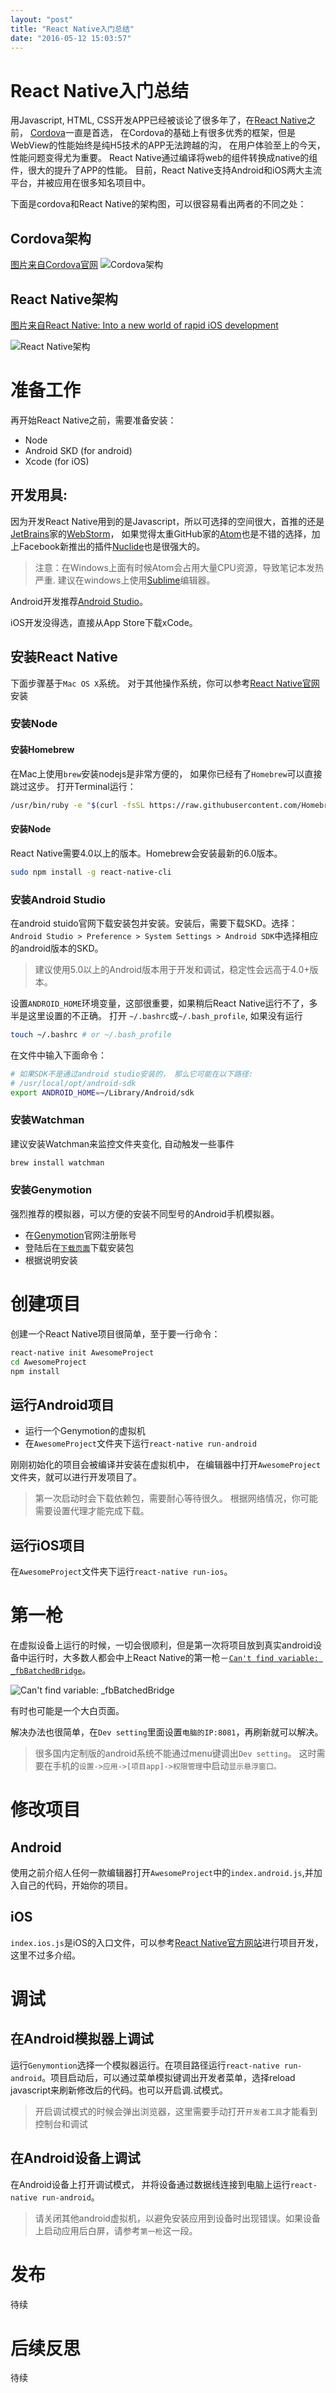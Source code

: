 ```yaml
---
layout: "post"
title: "React Native入门总结"
date: "2016-05-12 15:03:57"
---
```


React Native入门总结
====
用Javascript, HTML, CSS开发APP已经被谈论了很多年了，在[React Native](https://facebook.github.io/react-native/)之前， [Cordova](https://cordova.apache.org/)一直是首选， 在Cordova的基础上有很多优秀的框架，但是WebView的性能始终是纯H5技术的APP无法跨越的沟， 在用户体验至上的今天，性能问题变得尤为重要。 React Native通过编译将web的组件转换成native的组件，很大的提升了APP的性能。 目前，React Native支持Android和iOS两大主流平台，并被应用在很多知名项目中。

下面是cordova和React Native的架构图，可以很容易看出两者的不同之处：

## Cordova架构
[图片来自Cordova官网](https://cordova.apache.org/docs/en/latest/guide/overview/index.html)
![Cordova架构](https://cordova.apache.org/static/img/guide/cordovaapparchitecture.png)

## React Native架构
[图片来自React Native: Into a new world of rapid iOS development](http://www.ibm.com/developerworks/library/mo-bluemix-react-native-ios8/)

![React Native架构](http://www.ibm.com/developerworks/library/mo-bluemix-react-native-ios8/Figure1.png)

# 准备工作
再开始React Native之前，需要准备安装：
 - Node
 - Android SKD (for android)
 - Xcode (for iOS)

## 开发用具:
因为开发React Native用到的是Javascript，所以可选择的空间很大，首推的还是[JetBrains](https://www.jetbrains.com/webstorm/)家的[WebStorm](https://www.jetbrains.com/webstorm/)， 如果觉得太重GitHub家的[Atom](https://atom.io/)也是不错的选择，加上Facebook新推出的插件[Nuclide](http://nuclide.io/)也是很强大的。

> 注意：在Windows上面有时候Atom会占用大量CPU资源，导致笔记本发热严重. 建议在windows上使用[Sublime](https://www.sublimetext.com/)编辑器。

Android开发推荐[Android Studio](http://developer.android.com/intl/zh-cn/tools/studio/index.html)。

iOS开发没得选，直接从App Store下载xCode。

## 安装React Native
下面步骤基于`Mac OS X`系统。 对于其他操作系统，你可以参考[React Native官网](https://facebook.github.io/react-native/docs/getting-started.html)安装

### 安装Node
#### 安装Homebrew
在Mac上使用`brew`安装nodejs是非常方便的， 如果你已经有了`Homebrew`可以直接跳过这步。
打开Terminal运行：
```bash
/usr/bin/ruby -e "$(curl -fsSL https://raw.githubusercontent.com/Homebrew/install/master/install)"
```

#### 安装Node
React Native需要4.0以上的版本。Homebrew会安装最新的6.0版本。
```bash
sudo npm install -g react-native-cli
```

### 安装Android Studio
在android stuido官网下载安装包并安装。安装后，需要下载SKD。选择：`Android Studio > Preference > System Settings > Android SDK`中选择相应的android版本的SKD。

> 建议使用5.0以上的Android版本用于开发和调试，稳定性会远高于4.0+版本。

设置`ANDROID_HOME`环境变量，这部很重要，如果稍后React Native运行不了，多半是这里设置的不正确。
打开 `~/.bashrc`或`~/.bash_profile`, 如果没有运行
```bash
touch ~/.bashrc # or ~/.bash_profile
```
在文件中输入下面命令：
```bash
# 如果SDK不是通过android studio安装的， 那么它可能在以下路径:
# /usr/local/opt/android-sdk
export ANDROID_HOME=~/Library/Android/sdk
```

### 安装Watchman
建议安装Watchman来监控文件夹变化, 自动触发一些事件
```bash
brew install watchman
```

### 安装Genymotion
强烈推荐的模拟器，可以方便的安装不同型号的Android手机模拟器。
- 在[Genymotion](https://www.genymotion.com/)官网注册账号
- 登陆后在[`下载页面`](https://www.genymotion.com/download/)下载安装包
- 根据说明安装

# 创建项目
创建一个React Native项目很简单，至于要一行命令：
```bash
react-native init AwesomeProject
cd AwesomeProject
npm install
```
## 运行Android项目

- 运行一个Genymotion的虚拟机
- 在`AwesomeProject`文件夹下运行`react-native run-android`

刚刚初始化的项目会被编译并安装在虚拟机中， 在编辑器中打开`AwesomeProject`文件夹，就可以进行开发项目了。

> 第一次启动时会下载依赖包，需要耐心等待很久。 根据网络情况，你可能需要设置代理才能完成下载。

## 运行iOS项目
在`AwesomeProject`文件夹下运行`react-native run-ios`。

# 第一枪
在虚拟设备上运行的时候，一切会很顺利，但是第一次将项目放到真实android设备中运行时，大多数人都会中上React Native的第一枪－[`Can't find variable: _fbBatchedBridge`](https://github.com/facebook/react-native/issues/4952)。

![Can't find variable: _fbBatchedBridge](https://cloud.githubusercontent.com/assets/587438/11986090/a1a814d6-a999-11e5-8120-82a6391d0531.png)

有时也可能是一个大白页面。

解决办法也很简单，在`Dev setting`里面设置`电脑的IP:8081`，再刷新就可以解决。
> 很多国内定制版的android系统不能通过menu键调出`Dev setting`。 这时需要在手机的`设置->应用->[项目app]->权限管理`中启动`显示悬浮窗口。 `

# 修改项目
## Android
使用之前介绍人任何一款编辑器打开`AwesomeProject`中的`index.android.js`,并加入自己的代码，开始你的项目。

## iOS
`index.ios.js`是iOS的入口文件，可以参考[React Native官方网站](http://reactnative.cn/)进行项目开发，这里不过多介绍。

# 调试
## 在Android模拟器上调试
运行`Genymontion`选择一个模拟器运行。在项目路径运行`react-native run-android`。项目启动后，可以通过菜单模拟键调出开发者菜单，选择reload javascript来刷新修改后的代码。也可以开启调.试模式。
> 开启调试模式的时候会弹出浏览器，这里需要手动打开`开发者工具`才能看到控制台和调试

## 在Android设备上调试
在Android设备上打开调试模式， 并将设备通过数据线连接到电脑上运行`react-native run-android`。
> 请关闭其他android虚拟机，以避免安装应用到设备时出现错误。如果设备上启动应用后白屏，请参考`第一枪`这一段。


# 发布
待续

# 后续反思
待续
